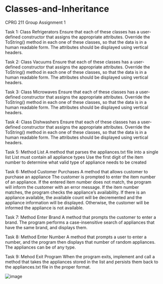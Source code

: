 # Classes-and-Inheritance
CPRG 211 Group Assignment 1

Task 1: Class Refrigerators
Ensure that each of these classes has a user-defined constructor that assigns the appropriate attributes.
Override the ToString() method in each one of these classes, so that the data is in a human readable form. 
The attributes should be displayed using vertical headers.

Task 2: Class Vacuums
Ensure that each of these classes has a user-defined constructor that assigns the appropriate attributes.
Override the ToString() method in each one of these classes, so that the data is in a human readable form. 
The attributes should be displayed using vertical headers.

Task 3: Class Microwaves
Ensure that each of these classes has a user-defined constructor that assigns the appropriate attributes.
Override the ToString() method in each one of these classes, so that the data is in a human readable form. 
The attributes should be displayed using vertical headers.

Task 4: Class Dishwashers
Ensure that each of these classes has a user-defined constructor that assigns the appropriate     attributes.
Override the ToString() method in each one of these classes, so that the data is in a human readable form. 
The attributes should be displayed using vertical headers.

Task 5: Method List
A method that parses the appliances.txt file into a single list
List must contain all appliance types
Use the first digit of the item number to determine what valid type of appliance needs to be created 

Task 6: Method Customer Purchases
A method that allows customer to purchase an appliance
The customer is prompted to enter the item number of an appliance. If the entered item number does not match, the program will inform the customer with an error message. If the item number matches, the program checks the appliance’s availability. If there is an appliance available, the available count will be decremented and the appliance information will be displayed. Otherwise, the customer will be informed the appliance is not available. 

Task 7: Method Enter Brand
A method that prompts the customer to enter a brand.
The program performs a case-insensitive search of appliances that have the same brand, and displays them.

Task 8: Method Enter Number
A method that prompts a user to enter a number, and the program then displays that number of random appliances. The appliances can be of any type. 

Task 9: Mehod Exit Program
When the program exits, implement and call a method that takes the appliances stored in the list and persists them back to the appliances.txt file in the proper format.

![image](https://user-images.githubusercontent.com/114683499/217104561-c66c2297-0262-49ea-b3f7-b4eb6ea44777.png)
